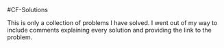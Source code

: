 #CF-Solutions

This is only a collection of problems I have solved. I went out of my way to include comments explaining every solution and providing the link to the problem.
